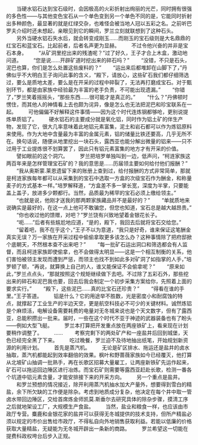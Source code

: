 　　当硬水铝石达到宝石级时，会因极高的火彩折射出绚丽的光芒，同时拥有很强的多色性——与其他变色宝石从一个单色变到另一个单色不同的是，它能同时折射出多种颜色，最显著的就是红绿交杂，也难怪会被当地人冠以五彩之名。之前听巴罗夫介绍时还未想起，亲眼见到它的瞬间，罗兰立刻就联想到了这种石头。
　　另外当硬水铝石失水后，就会转变成刚玉……而刚玉的宝石级则是大名鼎鼎的红宝石和蓝宝石。比起前者，后者名声更为显赫。
　　不过令他兴奋的并非是宝石本身。
　　“从矿洞里挖出来的残渣呢？”过了好久，王子才合上木盒，激动地问道。
　　“您是说……开辟矿道时挖出来的碎石吗？”
　　“没错，不只是石头，泥巴也算，你们是怎么处置这些废料的？”
　　“运出来后都堆卸在山脚下了，”丹佛似乎不大明白王子询问此事的含义，“殿下，请放心，这些矿石我们都仔细筛选过，要么是质地太差，要么是在开采的过程中碎裂了，无法再打磨成宝石。对于甄别环节，都是由家族中经验最为丰富的老手负责，不可能出现遗漏。”
　　“你错了，”罗兰笑着摇摇头，“那些东西……很可能才是真正的。”
　　“什么？”丹佛顿时愣住，而其他人的神情看上去也颇为诧异，像是怎么也无法把泥巴和珍宝联系在一起。
　　可他偏偏不好解释这件事情——因为这个时代连炼钢都够呛，更别说提炼单质铝了。
　　硬水铝石的主要成分就是氧化铝，同时作为铝土矿的伴生产物，发现了它，很大几率意味着此地铝元素富集，泥土和岩石都可以作为炼铝原料来使用。作为大地中含量最为丰富的金属元素，铝的储量比铁还要高，几乎无所不在。换句话说，随便从地里挖出一块石头，露西亚也能分解出微量的铝来——只不过用于工业提炼很不划算罢了，因此只有铝元素富集的地方才有开采的价值。
　　譬如眼前的这个洞穴。
　　罗兰把培罗单独叫到一边，低声问，“柯涟家族这两百年来是怎样管理宝石矿的？我的意思是……历届领主要如何给付他们报酬？”
　　“我从奥斯蒙.莱恩遗留下来的账册上查到过，给付报酬的方式非常简单，那就是柯涟家族每年都可以从采集到的宝石中选取一方盒的次级宝石作为酬金，和称量麦子的方式基本一样。”培罗解释道，“方盒差不多一掌长宽，深度为半掌，只要能盖上盖子，放进多少颗都行。当然，品质最为稀罕的宝石必须上缴给领主。”
　　“也就是说，他刚才送我的那两颗家族藏品并不是最好的？”
　　“单就质地来说确实是最好的，在这一点上他可不敢骗您，但您也知道，宝石总是越大越昂贵。”
　　“你也收过他的馈赠，对吧？”罗兰饶有兴致地望着金银花长子。
　　“呃……”后者有些尴尬地应道，“是的，殿下，我回去后就将宝石交给您。”
　　“留着吧，我不在乎这个，”王子不以为意道，“我只是好奇，谁来保证这笔酬金真实无误？万一家族在开采过程中偷偷拿取更多该怎么办？这种事情除了把府邸掀个底朝天，不然根本查不出来吧？”
　　“每一批矿石运出洞口和筛选都会有人监督，而且柯涟家族即使偷拿，也不会做得太明显——这是一个相互制衡的关系，他们害怕被领主发现而遭到严惩，而领主也找不到如此多对矿洞了如指掌的人手，”培罗顿了顿，“再说，就算换上自己的人，谁又能保证不会偷拿呢？”
　　“原来如此，”罗兰点点头，“那就按照这个规矩继续做下去吧。不过除了五彩石外，那些挖出来的碎石和泥巴我也要，回去后我会制定一个初步采集方案给你，先照着上面的要求实行。”
　　“殿下，这些泥巴……真的比宝石还珍贵？”
　　“得看在谁的手里。”王子答道。
　　铝是什么？它的用途举不胜数，光是密度小和耐腐蚀的特点，就撑起了工业生产的半边天空，更是航空科技必不可少的关键材料。诚然炼铝是个麻烦活，电解设备需要耗费的电量对无冬城来说也是个天文数字，但有了露西亚，总能积攒出一批来。届时，一些在这个时代不亚于神迹的武器装备也有了盼头——例如大型飞艇。
　　罗兰本打算把开发重点放在两座铁矿上，看来现在计划要稍作调整了。
　　……
　　考察完剩下的两处矿产和一座盐井后回到城堡，天色已经完全黑了下来。
　　吃过晚餐，罗兰迫不及待地抽出纸笔，开始规划新资源的利用计划。
　　首先是蒸汽机。
　　无论是矿区排水、拖运还是盐井的卤水抽取，蒸汽机都能起到效率翻倍的效果。枫叶和野蔷薇家族如今已经覆灭，他打算从北坡矿山抽调一批熟手，再在长歌区招募大量雇工，让两座新铁矿先运作起来，矿石可以拖运回边陲区进行冶炼。而宝石矿则需要等露西亚赶赴长歌，检测一番各个坑道中铝元素含量，才能安排接下来的开采方向。
　　另一个重点是盐井。
　　和罗兰预想的情况接近，除开利用蒸汽机抽水加大产量外，想要得到雪白的精盐，余下所欠缺的工作便是除杂。考虑到地质成分复杂，他决定在每个井中取一管卤水带回边陲区，交给首席炼金师凯莫.斯垂尔去研究具体的除杂步骤，摸清工序之后就地架设工厂，大规模生产食盐。
　　当然，盐业和粮食一样，也应该由市政厅专营。麋鹿和金银花家的盐井可以获得无冬城提供的技术支持，但所产精盐必须以规定的市价出售给市政厅，不得私自向外地销售获取利益。若能以低廉的价格获取大量精盐，无疑能为无冬城开辟出一条新的商路。
　　罗兰希望这一切能在提费科政权垮台后步入正规。